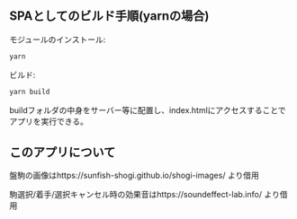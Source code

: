 ## SPAとしてのビルド手順(yarnの場合)

モジュールのインストール:

```bash
yarn
```

ビルド:

```bash
yarn build
```

buildフォルダの中身をサーバー等に配置し、index.htmlにアクセスすることでアプリを実行できる。

## このアプリについて

盤駒の画像はhttps://sunfish-shogi.github.io/shogi-images/ より借用

駒選択/着手/選択キャンセル時の効果音はhttps://soundeffect-lab.info/ より借用
